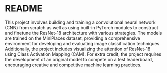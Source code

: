 # README

This project involves building and training a convolutional neural network (CNN) from scratch as well as using built-in PyTorch modules to construct and finetune the ResNet-18 architecture with various strategies. The models are trained on the MiniPlaces dataset, providing a comprehensive environment for developing and evaluating image classification techniques. Additionally, the project includes visualizing the attention of ResNet-18 using Class Activation Mapping (CAM). For extra credit, the project requires the development of an original model to compete on a test leaderboard, encouraging creative and competitive machine learning practices.
